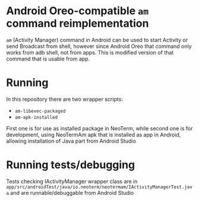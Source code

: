 # Android Oreo-compatible `am` command reimplementation
`am` (Activity Manager) command in Android can be used to start Activity
or send Broadcast from shell, however since Android Oreo that command
only works from adb shell, not from apps. This is modified version of that
command that is usable from app.

# Running
In this repository there are two wrapper scripts:
* `am-libexec-packaged`
* `am-apk-installed`

First one is for use as installed package in NeoTerm, while second one
is for development, using NeoTermAm apk that is installed as app in Android,
allowing installation of Java part from Android Studio

# Running tests/debugging
Tests checking IActivityManager wrapper class are in `app/src/androidTest/java/io.neoterm/neotermam/IActivityManagerTest.java`
and are runnable/debuggable from Android Studio
